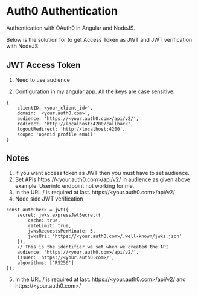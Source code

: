 # Auth0 Authentication
Authentication with OAuth0 in Angular and NodeJS.

Below is the solution for to get Access Token as JWT and JWT verification with NodeJS.

## JWT Access Token
1. Need to use audience

2. Configuration in my angular app. All the keys are case sensitive.
```
{
    clientID: <your_client_id>',
    domain: '<your.auth0.com>',
    audience: 'https://<your.auth0.com>/api/v2/',
    redirect: 'http://localhost:4200/callback',
    logoutRedirect: 'http://localhost:4200',
    scope: 'openid profile email'
}
```

## Notes

1. If you want access token as JWT then you must have to set audience.
2. Set APIs https://<your.auth0.com>/api/v2/ in audience as given above example. Userinfo endpoint not working for me.
3. In the URL / is required at last. https://<your.auth0.com>/api/v2/
4. Node side JWT verification
```
const authCheck = jwt({
    secret: jwks.expressJwtSecret({
        cache: true,
        rateLimit: true,
        jwksRequestsPerMinute: 5,
        jwksUri: 'https://<your.auth0.com>/.well-known/jwks.json'
    }),
    // This is the identifier we set when we created the API
    audience: 'https://<your.auth0.com>/api/v2/',
    issuer: 'https://<your.auth0.com>/',
    algorithms: ['RS256']
});
```
5. In the URL / is required at last. https://<your.auth0.com>/api/v2/ and https://<your.auth0.com>/
